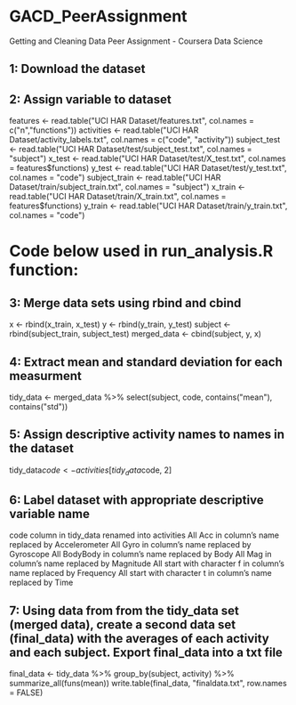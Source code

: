 # GACD_PeerAssignment
Getting and Cleaning Data Peer Assignment - Coursera Data Science

## 1: Download the dataset
## 2: Assign variable to dataset
features <- read.table("UCI HAR Dataset/features.txt", col.names = c("n","functions"))
activities <- read.table("UCI HAR Dataset/activity_labels.txt", col.names = c("code", "activity"))
subject_test <- read.table("UCI HAR Dataset/test/subject_test.txt", col.names = "subject")
x_test <- read.table("UCI HAR Dataset/test/X_test.txt", col.names = features$functions)
y_test <- read.table("UCI HAR Dataset/test/y_test.txt", col.names = "code")
subject_train <- read.table("UCI HAR Dataset/train/subject_train.txt", col.names = "subject")
x_train <- read.table("UCI HAR Dataset/train/X_train.txt", col.names = features$functions)
y_train <- read.table("UCI HAR Dataset/train/y_train.txt", col.names = "code")

# Code below used in run_analysis.R function:

## 3: Merge data sets using rbind and cbind
x <- rbind(x_train, x_test)
y <- rbind(y_train, y_test)
subject <- rbind(subject_train, subject_test)
merged_data <- cbind(subject, y, x)
## 4: Extract mean and standard deviation for each measurment
tidy_data <- merged_data %>% select(subject, code, contains("mean"), contains("std"))
## 5: Assign descriptive activity names to names in the dataset
tidy_data$code <- activities[tidy_data$code, 2]
## 6: Label dataset with appropriate descriptive variable name
code column in tidy_data renamed into activities
All Acc in column’s name replaced by Accelerometer
All Gyro in column’s name replaced by Gyroscope
All BodyBody in column’s name replaced by Body
All Mag in column’s name replaced by Magnitude
All start with character f in column’s name replaced by Frequency
All start with character t in column’s name replaced by Time
## 7: Using data from from the tidy_data set (merged data), create a second data set (final_data) with the averages of each activity and each subject. Export final_data into a txt file
final_data <- tidy_data %>%
        group_by(subject, activity) %>%
        summarize_all(funs(mean))
write.table(final_data, "finaldata.txt", row.names = FALSE)
